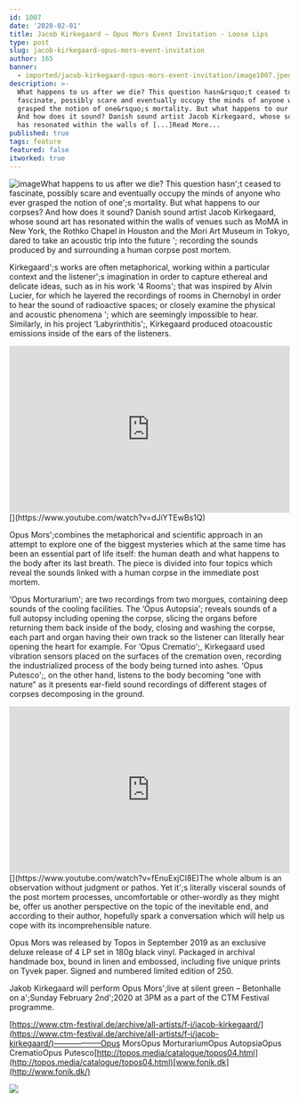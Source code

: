 ```yaml
---
id: 1007
date: '2020-02-01'
title: Jacob Kirkegaard – Opus Mors Event Invitation - Loose Lips
type: post
slug: jacob-kirkegaard-opus-mors-event-invitation
author: 165
banner:
  - imported/jacob-kirkegaard-opus-mors-event-invitation/image1007.jpeg
description: >-
  What happens to us after we die? This question hasn&rsquo;t ceased to
  fascinate, possibly scare and eventually occupy the minds of anyone who ever
  grasped the notion of one&rsquo;s mortality. But what happens to our corpses?
  And how does it sound? Danish sound artist Jacob Kirkegaard, whose sound art
  has resonated within the walls of [...]Read More...
published: true
tags: feature
featured: false
itworked: true
---
```

![image](../imported/jacob-kirkegaard-opus-mors-event-invitation/image1007.jpeg)What happens to us after we die? This question hasn';t ceased to fascinate, possibly scare and eventually occupy the minds of anyone who ever grasped the notion of one';s mortality. But what happens to our corpses? And how does it sound? Danish sound artist Jacob Kirkegaard, whose sound art has resonated within the walls of venues such as MoMA in New York, the Rothko Chapel in Houston and the Mori Art Museum in Tokyo, dared to take an acoustic trip into the future '; recording the sounds produced by and surrounding a human corpse post mortem.

Kirkegaard';s works are often metaphorical, working within a particular context and the listener';s imagination in order to capture ethereal and delicate ideas, such as in his work ‘4 Rooms'; that was inspired by Alvin Lucier, for which he layered the recordings of rooms in Chernobyl in order to hear the sound of radioactive spaces; or closely examine the physical and acoustic phenomena '; which are seemingly impossible to hear. Similarly, in his project ‘Labyrinthitis';, Kirkegaard produced otoacoustic emissions inside of the ears of the listeners.

<iframe width='100%' height='300' scrolling='no' frameborder='no' allow='autoplay' src='http://www.youtube.com/embed/dJiYTEwBs1Q?wmode=opaque'></iframe>[](https://www.youtube.com/watch?v=dJiYTEwBs1Q)

Opus Mors';combines the metaphorical and scientific approach in an attempt to explore one of the biggest mysteries which at the same time has been an essential part of life itself: the human death and what happens to the body after its last breath. The piece is divided into four topics which reveal the sounds linked with a human corpse in the immediate post mortem.

‘Opus Morturarium'; are two recordings from two morgues, containing deep sounds of the cooling facilities. The ‘Opus Autopsia'; reveals sounds of a full autopsy including opening the corpse, slicing the organs before returning them back inside of the body, closing and washing the corpse, each part and organ having their own track so the listener can literally hear opening the heart for example. For ‘Opus Crematio';, Kirkegaard used vibration sensors placed on the surfaces of the cremation oven, recording the industrialized process of the body being turned into ashes. ‘Opus Putesco';, on the other hand, listens to the body becoming “one with nature” as it presents ear-field sound recordings of different stages of corpses decomposing in the ground.

<iframe width='100%' height='300' scrolling='no' frameborder='no' allow='autoplay' src='http://www.youtube.com/embed/fEnuExjCI8E?wmode=opaque'></iframe>[](https://www.youtube.com/watch?v=fEnuExjCI8E)The whole album is an observation without judgment or pathos. Yet it';s literally visceral sounds of the post mortem processes, uncomfortable or other-wordly as they might be, offer us another perspective on the topic of the inevitable end, and according to their author, hopefully spark a conversation which will help us cope with its incomprehensible nature.

Opus Mors was released by Topos in September 2019 as an exclusive deluxe release of 4 LP set in 180g black vinyl. Packaged in archival handmade box, bound in linen and embossed, including five unique prints on Tyvek paper. Signed and numbered limited edition of 250.

Jakob Kirkegaard will perform Opus Mors';live at silent green – Betonhalle on a';Sunday February 2nd';2020 at 3PM as a part of the CTM Festival programme.

[](https://www.ctm-festival.de/archive/all-artists/f-j/jacob-kirkegaard/)[https://www.ctm-festival.de/archive/all-artists/f-j/jacob-kirkegaard/](https://www.ctm-festival.de/archive/all-artists/f-j/jacob-kirkegaard/)––––––––––––Opus MorsOpus MorturariumOpus AutopsiaOpus CrematioOpus Putesco[](http://topos.media/catalogue/topos04.html)[http://topos.media/catalogue/topos04.html](http://topos.media/catalogue/topos04.html)[www.fonik.dk](http://www.fonik.dk/)

![](/wp-content/uploads/live/img/wysiwyg/5e34b376dc67b.jpg)
